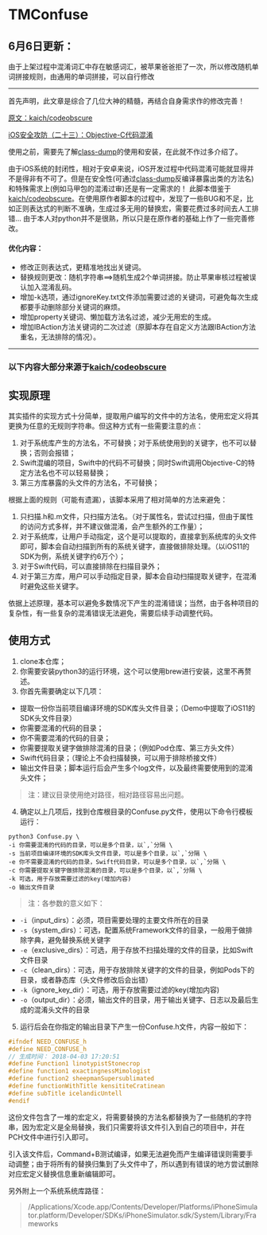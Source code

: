 # TMConfuse

## 6月6日更新：
由于上架过程中混淆词汇中存在敏感词汇，被苹果爸爸拒了一次，所以修改随机单词拼接规则，由通用的单词拼接，可以自行修改
***

首先声明，此文章是综合了几位大神的精髓，再结合自身需求作的修改完善！

[原文：kaich/codeobscure](https://github.com/LennonChin/Code-Confuse-Plugin)

[iOS安全攻防（二十三）：Objective-C代码混淆](https://blog.csdn.net/yiyaaixuexi/article/details/29201699)

使用之前，需要先了解[class-dump](https://cnbin.github.io/blog/2015/05/21/objective-c-class-dump-an-zhuang-he-shi-yong-fang-fa/)的使用和安装，在此就不作过多介绍了。

由于iOS系统的封闭性，相对于安卓来说，iOS开发过程中代码混淆可能就显得并不是得非有不可了。但是在安全性(可通过[class-dump](https://cnbin.github.io/blog/2015/05/21/objective-c-class-dump-an-zhuang-he-shi-yong-fang-fa/)反编译暴露出类的方法名)和特殊需求上(例如马甲包的混淆过审)还是有一定需求的！
此脚本借鉴于[kaich/codeobscure](https://github.com/LennonChin/Code-Confuse-Plugin)。在使用原作者脚本的过程中，发现了一些BUG和不足，比如正则表达式的判断不准确，生成过多无用的替换宏，需要花费过多时间去人工排错...
由于本人对python并不是很熟，所以只是在原作者的基础上作了一些完善修改。
#### 优化内容：
- 修改正则表达式，更精准地找出关键词。
- 替换规则更改：随机字符串==>随机生成2个单词拼接。防止苹果审核过程被误认加入混淆乱码。
- 增加-k选项，通过ignoreKey.txt文件添加需要过滤的关键词，可避免每次生成都要手动删除部分关键词的麻烦。
- 增加property关键词、懒加载方法名过滤，减少无用宏的生成。
- 增加IBAction方法关键词的二次过滤（原脚本存在自定义方法跟IBAction方法重名，无法排除的情况）。

***
### 以下内容大部分来源于[kaich/codeobscure](https://github.com/LennonChin/Code-Confuse-Plugin)

## 实现原理

其实插件的实现方式十分简单，提取用户编写的文件中的方法名，使用宏定义将其更换为任意的无规则字符串。但这种方式有一些需要注意的点：

1. 对于系统库产生的方法名，不可替换；对于系统使用到的关键字，也不可以替换；否则会报错；
2. Swift混编的项目，Swift中的代码不可替换；同时Swift调用Objective-C的特定方法名也不可以轻易替换；
3. 第三方库暴露的头文件的方法名，不可替换；

根据上面的规则（可能有遗漏），该脚本采用了相对简单的方法来避免：

1. 只扫描.h和.m文件，只扫描方法名。（对于属性名，尝试过扫描，但由于属性的访问方式多样，并不建议做混淆，会产生额外的工作量）；
2. 对于系统库，让用户手动指定，这个是可以提取的，直接拿到系统库的头文件即可，脚本会自动扫描到所有的系统关键字，直接做排除处理。（以iOS11的SDK为例，系统关键字约6万个）；
3. 对于Swift代码，可以直接排除在扫描目录外；
4. 对于第三方库，用户可以手动指定目录，脚本会自动扫描提取关键字，在混淆时避免这些关键字。

依据上述原理，基本可以避免多数情况下产生的混淆错误；当然，由于各种项目的复杂性，有一些复杂的混淆错误无法避免，需要后续手动调整代码。

## 使用方式

1. clone本仓库；
2. 你需要安装python3的运行环境，这个可以使用brew进行安装，这里不再赘述。
3. 你首先需要确定以下几项：

- 提取一份你当前项目编译环境的SDK库头文件目录；（Demo中提取了iOS11的SDK头文件目录）
- 你需要混淆的代码的目录；
- 你不需要混淆的代码的目录；
- 你需要提取关键字做排除混淆的目录；（例如Pod仓库、第三方头文件）
- Swift代码目录；（理论上不会扫描替换，可以用于排除桥接文件）
- 输出文件目录；脚本运行后会产生多个log文件，以及最终需要使用到的混淆头文件；

> 注：建议目录使用绝对路径，相对路径容易出问题。

4. 确定以上几项后，找到仓库根目录的Confuse.py文件，使用以下命令行模板运行：

```shell
python3 Confuse.py \
-i 你需要混淆的代码的目录，可以是多个目录，以`,`分隔 \
-s 当前项目编译环境的SDK库头文件目录，可以是多个目录，以`,`分隔 \
-e 你不需要混淆的代码的目录，Swift代码目录，可以是多个目录，以`,`分隔 \
-c 你需要提取关键字做排除混淆的目录，可以是多个目录，以`,`分隔 \
-k 可选，用于存放需要过滤的key(增加内容)
-o 输出文件目录
```

> 注：各参数的意义如下：

- `-i`（input_dirs）：必须，项目需要处理的主要文件所在的目录
- `-s`（system_dirs）：可选，配置系统Framework文件的目录，一般用于做排除字典，避免替换系统关键字
- `-e`（exclusive_dirs）：可选，用于存放不扫描处理的文件的目录，比如Swift文件目录
- `-c`（clean_dirs）：可选，用于存放排除关键字的文件的目录，例如Pods下的目录，或者静态库（头文件修改后会出错）
- `-k`（ignore_key_dir）：可选，用于存放需要过滤的key(增加内容)
- `-o`（output_dir）：必须，输出文件的目录，用于输出关键字、日志以及最后生成的混淆头文件的目录

5. 运行后会在你指定的输出目录下产生一份Confuse.h文件，内容一般如下：

```c
#ifndef NEED_CONFUSE_h
#define NEED_CONFUSE_h
// 生成时间： 2018-04-03 17:20:51
#define Function1 linotypistStonecrop
#define function1 exactingnessMimologist
#define function2 sheepmanSupersublimated
#define functionWithTitle kensititeCratinean
#define subTitle icelandicUntell
#endif
```

这份文件包含了一堆的宏定义，将需要替换的方法名都替换为了一些随机的字符串，因为宏定义是全局替换，我们只需要将该文件引入到自己的项目中，并在PCH文件中进行引入即可。

引入该文件后，Command+B测试编译，如果无法避免而产生编译错误则需要手动调整；由于将所有的替换归集到了头文件中了，所以遇到有错误的地方尝试删除对应宏定义替换信息重新编辑即可。

另外附上一个系统系统库路径：
>/Applications/Xcode.app/Contents/Developer/Platforms/iPhoneSimulator.platform/Developer/SDKs/iPhoneSimulator.sdk/System/Library/Frameworks



